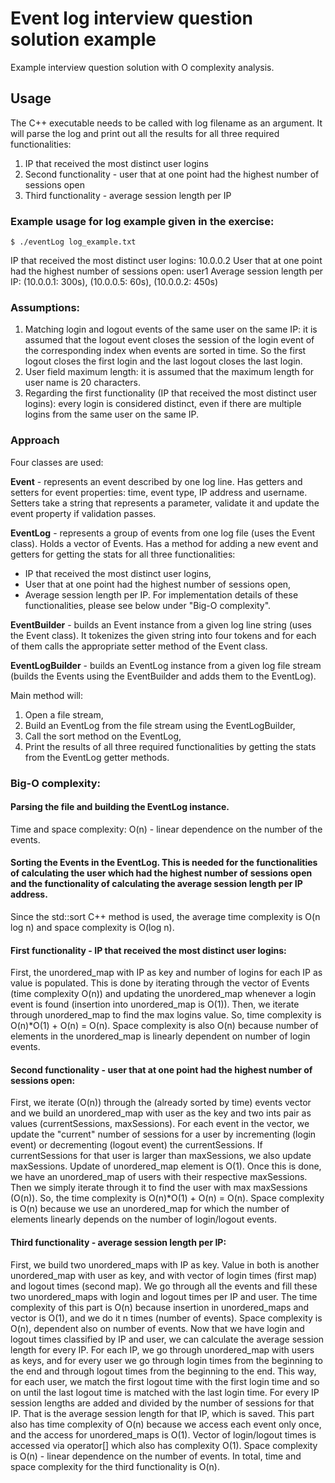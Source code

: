 # Event log interview question solution example

Example interview question solution with O complexity analysis.

## Usage

The C++ executable needs to be called with log filename as an argument.
It will parse the log and print out all the results for all three required functionalities:
1. IP that received the most distinct user logins
2. Second functionality - user that at one point had the highest number of sessions open
3. Third functionality - average session length per IP

### Example usage for log example given in the exercise:

    $ ./eventLog log_example.txt 

IP that received the most distinct user logins: 10.0.0.2
User that at one point had the highest number of sessions open: user1
Average session length per IP: (10.0.0.1: 300s), (10.0.0.5: 60s), (10.0.0.2: 450s)

### Assumptions:

1. Matching login and logout events of the same user on the same IP: it is assumed that the logout event closes the session of the login event of the corresponding index when events are sorted in time. So the first logout closes the first login and the last logout closes the last login.
2. User field maximum length: it is assumed that the maximum length for user name is 20 characters.
3. Regarding the first functionality (IP that received the most distinct user logins): every login is considered distinct, even if there are multiple logins from the same user on the same IP.

### Approach

Four classes are used:

**Event** - represents an event described by one log line. Has getters and setters for event properties: time, event type, IP address and username. Setters take a string that represents a parameter, validate it and update the event property if validation passes.

**EventLog** - represents a group of events from one log file (uses the Event class). Holds a vector of Events. Has a method for adding a new event and getters for getting the stats for all three functionalities:
 - IP that received the most distinct user logins,
 - User that at one point had the highest number of sessions open,
 - Average session length per IP.
For implementation details of these functionalities, please see below under "Big-O complexity".

**EventBuilder** - builds an Event instance from a given log line string (uses the Event class). It tokenizes the given string into four tokens and for each of them calls the appropriate setter method of the Event class.

**EventLogBuilder** - builds an EventLog instance from a given log file stream (builds the Events using the EventBuilder and adds them to the EventLog).

Main method will:
1) Open a file stream,
2) Build an EventLog from the file stream using the EventLogBuilder,
3) Call the sort method on the EventLog,
4) Print the results of all three required functionalities by getting the stats from the EventLog getter methods.


### Big-O complexity:

#### Parsing the file and building the EventLog instance.
Time and space complexity: O(n) - linear dependence on the number of the events.
   
#### Sorting the Events in the EventLog. This is needed for the functionalities of calculating the user which had the highest number of sessions open and the functionality of calculating the average session length per IP address.

Since the std::sort C++ method is used, the average time complexity is O(n log n) and space complexity is O(log n).

#### First functionality - IP that received the most distinct user logins:
First, the unordered_map with IP as key and number of logins for each IP as value is populated. This is done by iterating through the vector of Events (time complexity O(n)) and updating the unordered_map whenever a login event is found (insertion into unordered_map is O(1)). Then, we iterate through unordered_map to find the max logins value. So, time complexity is O(n)*O(1) + O(n) = O(n).
Space complexity is also O(n) because number of elements in the unordered_map is linearly dependent on number of login events.
  
#### Second functionality - user that at one point had the highest number of sessions open:
First, we iterate (O(n)) through the (already sorted by time) events vector and we build an unordered_map with user as the key and two ints pair as values (currentSessions, maxSessions). For each event in the vector, we update the "current" number of sessions for a user by incrementing (login event) or decrementing (logout event) the currentSessions. If currentSessions for that user is larger than maxSessions, we also update maxSessions. Update of unordered_map element is O(1).
Once this is done, we have an unordered_map of users with their respective maxSessions. Then we simply iterate through it to find the user with max maxSessions (O(n)).
So, the time complexity is O(n)*O(1) + O(n) = O(n).
Space complexity is O(n) because we use an unordered_map for which the number of elements linearly depends on the number of login/logout events.
  
#### Third functionality - average session length per IP:
First, we build two unordered_maps with IP as key. Value in both is another unordered_map with user as key, and with vector of login times (first map) and logout times (second map).
We go through all the events and fill these two unordered_maps with login and logout times per IP and user. The time complexity of this part is O(n) because insertion in unordered_maps and vector is O(1), and we do it n times (number of events). Space complexity is O(n), dependent also on number of events.
Now that we have login and logout times classified by IP and user, we can calculate the average session length for every IP. For each IP, we go through unordered_map with users as keys, and for every user we go through login times from the beginning to the end and through logout times from the beginning to the end. This way, for each user, we match the first logout time with the first login time and so on until the last logout time is matched with the last login time. For every IP session lengths are added and divided by the number of sessions for that IP. That is the average session length for that IP, which is saved.
This part also has time complexity of O(n) because we access each event only once, and the access for unordered_maps is O(1). Vector of login/logout times is accessed via operator[] which also has complexity O(1). Space complexity is O(n) - linear dependence on the number of events.
In total, time and space complexity for the third functionality is O(n).
